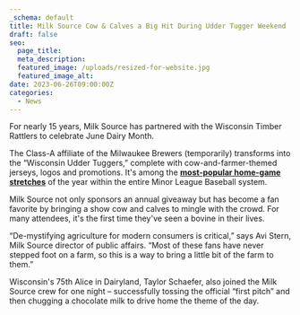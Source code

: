 ```yaml
---
_schema: default
title: Milk Source Cow & Calves a Big Hit During Udder Tugger Weekend
draft: false
seo:
  page_title:
  meta_description:
  featured_image: /uploads/resized-for-website.jpg
  featured_image_alt:
date: 2023-06-26T09:00:00Z
categories:
  - News
---
```

For nearly 15 years, Milk Source has partnered with the Wisconsin Timber Rattlers to celebrate June Dairy Month.

The Class-A affiliate of the Milwaukee Brewers (temporarily) transforms into the “Wisconsin Udder Tuggers,” complete with cow-and-farmer-themed jerseys, logos and promotions. It's among the&nbsp;<a target="_blank" rel="noopener noreferrer" href="https://hoards.com/article-30550-an-udderly-exciting-weekend.html"><strong>most-popular home-game stretches</strong></a>&nbsp;of the year within the entire Minor League Baseball system.

Milk Source not only sponsors an annual giveaway but has become a fan favorite by bringing a show cow and calves to mingle with the crowd. For many attendees, it's the first time they've seen a bovine in their lives.&nbsp;

“De-mystifying agriculture for modern consumers is critical,” says Avi Stern, Milk Source director of public affairs. “Most of these fans have never stepped foot on a farm, so this is a way to bring a little bit of the farm to them.”

Wisconsin's 75th Alice in Dairyland, Taylor Schaefer, also joined the Milk Source crew for one night – successfully tossing the official “first pitch” and then chugging a chocolate milk to drive home the theme of the day.